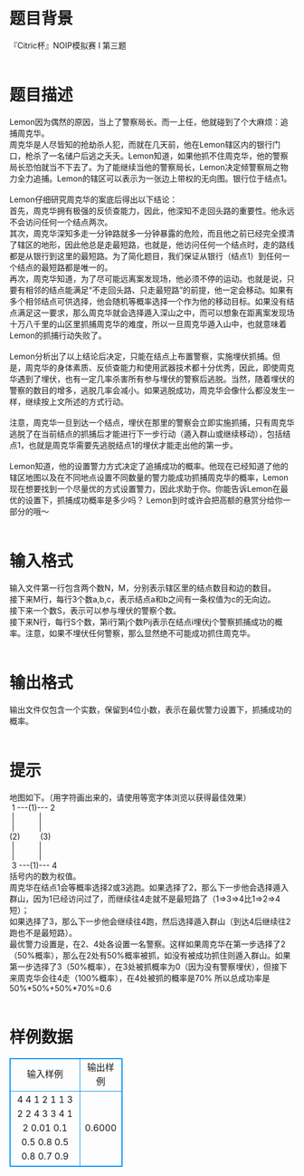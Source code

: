 # 

 
 # 题目背景 
『Citric杯』NOIP模拟赛&nbsp;I&nbsp;第三题<BR><BR> 

 
 # 题目描述 
Lemon因为偶然的原因，当上了警察局长。而一上任，他就碰到了个大麻烦：追捕周克华。<BR>周克华是人尽皆知的抢劫杀人犯，而就在几天前，他在Lemon辖区内的银行门口，枪杀了一名储户后逃之夭夭。Lemon知道，如果他抓不住周克华，他的警察局长恐怕就当不下去了。为了能继续当他的警察局长，Lemon决定倾警察局之物力全力追捕。Lemon的辖区可以表示为一张边上带权的无向图。银行位于结点1。<BR><BR>Lemon仔细研究周克华的案底后得出以下结论：<BR>首先，周克华拥有极强的反侦查能力，因此，他深知不走回头路的重要性。他永远不会访问任何一个结点两次。<BR>其次，周克华深知多走一分钟路就多一分钟暴露的危险，而且他之前已经完全摸清了辖区的地形，因此他总是走最短路，也就是，他访问任何一个结点时，走的路线都是从银行到这里的最短路。为了简化题目，我们保证从银行（结点1）到任何一个结点的最短路都是唯一的。<BR>再次，周克华知道，为了尽可能远离案发现场，他必须不停的运动。也就是说，只要有相邻的结点能满足“不走回头路、只走最短路”的前提，他一定会移动。如果有多个相邻结点可供选择，他会随机等概率选择一个作为他的移动目标。如果没有结点满足这一要求，那么周克华就会选择遁入深山之中，而可以想象在距离案发现场十万八千里的山区里抓捕周克华的难度，所以一旦周克华遁入山中，也就意味着Lemon的抓捕行动失败了。<BR><BR>Lemon分析出了以上结论后决定，只能在结点上布置警察，实施埋伏抓捕。但是，周克华的身体素质、反侦查能力和使用武器技术都十分优秀，因此，即使周克华遇到了埋伏，也有一定几率杀害所有参与埋伏的警察后逃脱。当然，随着埋伏的警察的数目的增多，逃脱几率会减小。如果逃脱成功，周克华会像什么都没发生一样，继续按上文所述的方式行动。<BR><BR>注意，周克华一旦到达一个结点，埋伏在那里的警察会立即实施抓捕，只有周克华逃脱了在当前结点的抓捕后才能进行下一步行动（遁入群山或继续移动），包括结点1，也就是周克华需要先逃脱结点1的埋伏才能走出他的第一步。<BR><BR>Lemon知道，他的设置警力方式决定了追捕成功的概率。他现在已经知道了他的辖区地图以及在不同地点设置不同数量的警力能成功抓捕周克华的概率，Lemon现在想要找到一个尽量优的方式设置警力，因此求助于你。你能告诉Lemon在最优的设置下，抓捕成功概率是多少吗？&nbsp;Lemon到时或许会把高额的悬赏分给你一部分的哦～<BR><BR> 

 
 # 输入格式 
输入文件第一行包含两个数N，M，分别表示辖区里的结点数目和边的数目。<BR>接下来M行，每行3个数a,b,c，表示结点a和b之间有一条权值为c的无向边。<BR>接下来一个数S，表示可以参与埋伏的警察个数。<BR>接下来N行，每行S个数，第i行第j个数Pij表示在结点i埋伏j个警察抓捕成功的概率。注意，如果不埋伏任何警察，那么显然绝不可能成功抓住周克华。<BR><BR> 

 
 # 输出格式 
输出文件仅包含一个实数，保留到4位小数，表示在最优警力设置下，抓捕成功的概率。<BR><BR> 

 
 # 提示 
地图如下。（用字符画出来的，请使用等宽字体浏览以获得最佳效果）<BR>&nbsp;1&nbsp;---(1)---&nbsp;2<BR>&nbsp;|&nbsp;&nbsp;&nbsp;&nbsp;&nbsp;&nbsp;&nbsp;&nbsp;&nbsp;&nbsp;&nbsp;|<BR>&nbsp;|&nbsp;&nbsp;&nbsp;&nbsp;&nbsp;&nbsp;&nbsp;&nbsp;&nbsp;&nbsp;&nbsp;|<BR>(2)&nbsp;&nbsp;&nbsp;&nbsp;&nbsp;&nbsp;&nbsp;&nbsp;&nbsp;(3)<BR>&nbsp;|&nbsp;&nbsp;&nbsp;&nbsp;&nbsp;&nbsp;&nbsp;&nbsp;&nbsp;&nbsp;&nbsp;|<BR>&nbsp;|&nbsp;&nbsp;&nbsp;&nbsp;&nbsp;&nbsp;&nbsp;&nbsp;&nbsp;&nbsp;&nbsp;|<BR>&nbsp;3&nbsp;---(1)---&nbsp;4<BR>括号内的数为权值。<BR>周克华在结点1会等概率选择2或3逃跑。如果选择了2，那么下一步他会选择遁入群山，因为1已经访问过了，而继续往4走就不是最短路了（1=&gt;3=&gt;4比1=&gt;2=&gt;4短）；<BR>如果选择了3，那么下一步他会继续往4跑，然后选择遁入群山（到达4后继续往2跑也不是最短路）。<BR>最优警力设置是，在2、4处各设置一名警察。这样如果周克华在第一步选择了2（50%概率），那么在2处有50%概率被抓，如没有被成功抓住则遁入群山。如果第一步选择了3（50%概率），在3处被抓概率为0（因为没有警察埋伏），但接下来周克华会往4走（100%概率），在4处被抓的概率是70%&nbsp;所以总成功率是50%*50%+50%*70%=0.6<BR><BR> 
# 样例数据
<style>
        table,table tr th, table tr td { border:1px solid #0094ff; }
        table { width: 200px; min-height: 25px; line-height: 25px; text-align: center; border-collapse: collapse;}   
    </style>
<table>
	<tr>
		<td>输入样例</td>
		<td>输出样例</td>
	</tr>
<tr><td>4 4
1 2 1
1 3 2
2 4 3
3 4 1
2
0.01 0.1
0.5 0.8
0.5 0.8
0.7 0.9

</td><td>0.6000

</td></tr></table>
